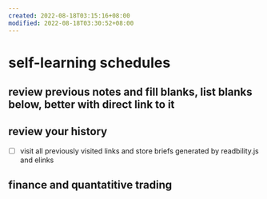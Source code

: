 ```yaml
---
created: 2022-08-18T03:15:16+08:00
modified: 2022-08-18T03:30:52+08:00
---
```


# self-learning schedules

## review previous notes and fill blanks, list blanks below, better with direct link to it

## review your history
- [ ] visit all previously visited links and store briefs generated by readbility.js and elinks

## finance and quantatitive trading
